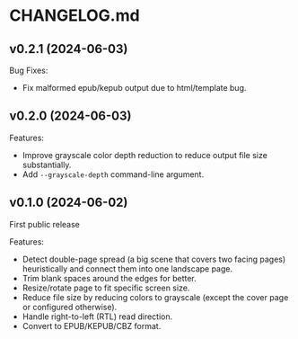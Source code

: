 # CHANGELOG.md

## v0.2.1 (2024-06-03)

Bug Fixes:

* Fix malformed epub/kepub output due to html/template bug.

## v0.2.0 (2024-06-03)

Features:

* Improve grayscale color depth reduction to reduce output file size substantially.
* Add `--grayscale-depth` command-line argument.

## v0.1.0 (2024-06-02)

First public release

Features:

* Detect double-page spread (a big scene that covers two facing pages) heuristically and connect them into one landscape page.
* Trim blank spaces around the edges for better.
* Resize/rotate page to fit specific screen size.
* Reduce file size by reducing colors to grayscale (except the cover page or configured otherwise).
* Handle right-to-left (RTL) read direction.
* Convert to EPUB/KEPUB/CBZ format.

